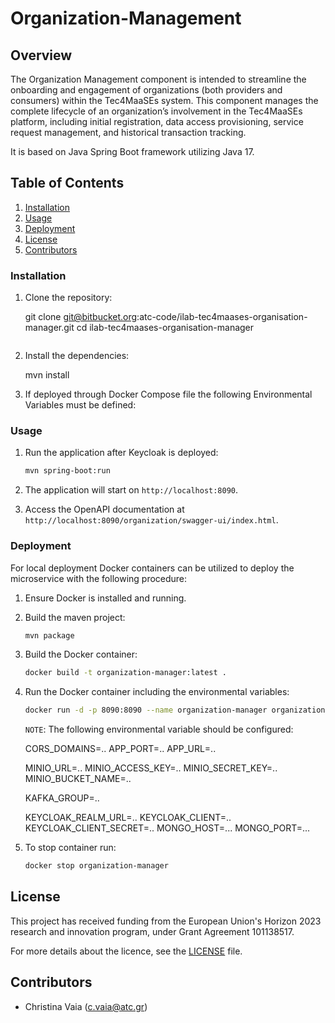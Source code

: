# Organization-Management

## Overview 
The Organization Management component is intended to streamline the onboarding and engagement of organizations (both providers and consumers) within the Tec4MaaSEs system. This component manages the complete lifecycle of an organization’s involvement in the Tec4MaaSEs platform, including initial registration, data access provisioning, service request management, and historical transaction tracking.

It is based on Java Spring Boot framework utilizing Java 17. 

## Table of Contents
1. [Installation](#installation)
2. [Usage](#usage)
3. [Deployment](#deployment)
4. [License](#license)
5. [Contributors](#contributors)

### Installation

1. Clone the repository:

    git clone git@bitbucket.org:atc-code/ilab-tec4maases-organisation-manager.git
    cd ilab-tec4maases-organisation-manager
    ```

2. Install the dependencies:

    mvn install


3. If deployed through Docker Compose file the following Environmental Variables must be defined:
    

### Usage

1. Run the application after Keycloak is deployed:

    ```sh
    mvn spring-boot:run
    ```

2. The application will start on `http://localhost:8090`.

3. Access the OpenAPI documentation at `http://localhost:8090/organization/swagger-ui/index.html`.

### Deployment

For local deployment Docker containers can be utilized to deploy the microservice with the following procedure:

1. Ensure Docker is installed and running.

2. Build the maven project:

    ```sh
    mvn package
    ```

3. Build the Docker container:

    ```sh
    docker build -t organization-manager:latest .
    ```

4. Run the Docker container including the environmental variables:

    ```sh
    docker run -d -p 8090:8090 --name organization-manager organization-manager
    ```
   ``NOTE``: The following environmental variable should be configured:

    CORS_DOMAINS=.. 
    APP_PORT=..
    APP_URL=..

    MINIO_URL=..
    MINIO_ACCESS_KEY=..
    MINIO_SECRET_KEY=..
    MINIO_BUCKET_NAME=..

    KAFKA_GROUP=..

    KEYCLOAK_REALM_URL=..
    KEYCLOAK_CLIENT=..
    KEYCLOAK_CLIENT_SECRET=..
    MONGO_HOST=...
    MONGO_PORT=...
5. To stop container run:

    ```sh
   docker stop organization-manager
    ```

## License

This project has received funding from the European Union's Horizon 2023 research and innovation program, under Grant Agreement 101138517.

For more details about the licence, see the [LICENSE](LICENSE) file.

## Contributors

- Christina Vaia (<c.vaia@atc.gr>)
